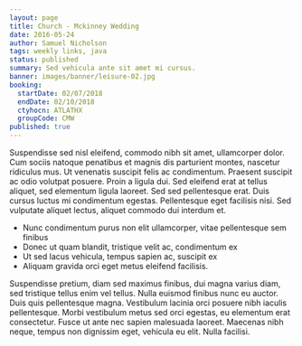 ```yaml
---
layout: page
title: Church - Mckinney Wedding
date: 2016-05-24
author: Samuel Nicholson
tags: weekly links, java
status: published
summary: Sed vehicula ante sit amet mi cursus.
banner: images/banner/leisure-02.jpg
booking:
  startDate: 02/07/2018
  endDate: 02/10/2018
  ctyhocn: ATLATHX
  groupCode: CMW
published: true
---
```

Suspendisse sed nisl eleifend, commodo nibh sit amet, ullamcorper dolor. Cum sociis natoque penatibus et magnis dis parturient montes, nascetur ridiculus mus. Ut venenatis suscipit felis ac condimentum. Praesent suscipit ac odio volutpat posuere. Proin a ligula dui. Sed eleifend erat at tellus aliquet, sed elementum ligula laoreet. Sed sed pellentesque erat. Duis cursus luctus mi condimentum egestas. Pellentesque eget facilisis nisi. Sed vulputate aliquet lectus, aliquet commodo dui interdum et.

* Nunc condimentum purus non elit ullamcorper, vitae pellentesque sem finibus
* Donec ut quam blandit, tristique velit ac, condimentum ex
* Ut sed lacus vehicula, tempus sapien ac, suscipit ex
* Aliquam gravida orci eget metus eleifend facilisis.

Suspendisse pretium, diam sed maximus finibus, dui magna varius diam, sed tristique tellus enim vel tellus. Nulla euismod finibus nunc eu auctor. Duis quis pellentesque magna. Vestibulum lacinia orci posuere nibh iaculis pellentesque. Morbi vestibulum metus sed orci egestas, eu elementum erat consectetur. Fusce ut ante nec sapien malesuada laoreet. Maecenas nibh neque, tempus non dignissim eget, vehicula eu elit. Nulla facilisi.
